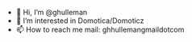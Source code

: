 - 👋 Hi, I’m @ghulleman
- 👀 I’m interested in Domotica/Domoticz
- 📫 How to reach me mail: gh<dot>hulleman<a>gmaildotcom

<!---
ghulleman/ghulleman is a ✨ special ✨ repository because its `README.md` (this file) appears on your GitHub profile.
You can click the Preview link to take a look at your changes.
--->

